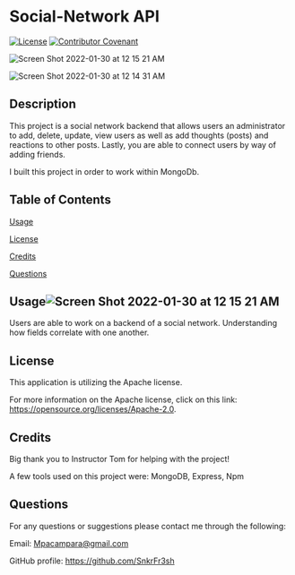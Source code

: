 
# Social-Network API


[![License](https://img.shields.io/badge/License-Apache_2.0-blue.svg)](https://opensource.org/licenses/Apache-2.0) [![Contributor Covenant](https://img.shields.io/badge/Contributor%20Covenant-2.1-4baaaa.svg)](code_of_conduct.md)



![Screen Shot 2022-01-30 at 12 15 21 AM](https://user-images.githubusercontent.com/87551856/151692122-d9de0055-5a07-4a91-aa75-d96976bbbc5c.png)

![Screen Shot 2022-01-30 at 12 14 31 AM](https://user-images.githubusercontent.com/87551856/151692144-ebb8fbea-6f93-4075-9dd7-47bceae6653a.png)


## Description
This project is a social network backend that allows users an administrator to add, delete, update, view users as well as add thoughts (posts) and reactions to other posts. Lastly, you are able to connect users by way of adding friends.

I built this project in order to work within MongoDb.




## Table of Contents

[Usage](#usage)

[License](#license)

[Credits](#credits)

[Questions](#questions)



## Usage![Screen Shot 2022-01-30 at 12 15 21 AM](https://user-images.githubusercontent.com/87551856/151692120-0316c19a-219e-4fca-9ff7-04db914a042c.png)

Users are able to work on a backend of a social network. Understanding how fields correlate with one another.



## License
This application is utilizing the Apache license.

For more information on the Apache license, click on this link: https://opensource.org/licenses/Apache-2.0.



## Credits
Big thank you to Instructor Tom for helping with the project!

A few tools used on this project were: MongoDB, Express, Npm


## Questions
For any questions or suggestions please contact me through the following:

Email: Mpacampara@gmail.com

GitHub profile: https://github.com/SnkrFr3sh

